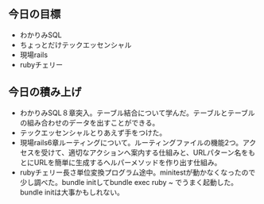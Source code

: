 ## 今日の目標
- わかりみSQL
- ちょっとだけテックエッセンシャル
- 現場rails
- rubyチェリー

## 今日の積み上げ
- わかりみSQL８章突入。テーブル結合について学んだ。テーブルとテーブルの組み合わせのデータを出すことができる。
- テックエッセンシャルとりあえず手をつけた。
- 現場rails6章ルーティングについて。ルーティングファイルの機能2つ。アクセスを受けて、適切なアクションへ案内する仕組みと、URLパターン名をもとにURLを簡単に生成するヘルパーメソッドを作り出す仕組み。
- rubyチェリー長さ単位変換プログラム途中。minitestが動かなくなったので少し調べた。bundle initしてbundle exec ruby ~ でうまく起動した。bundle initは大事かもしれない。
